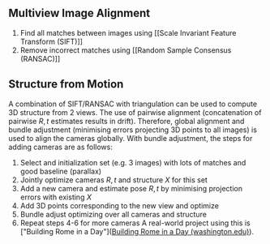 ## Multiview Image Alignment
1. Find all matches between images using [[Scale Invariant Feature Transform (SIFT)]]
2. Remove incorrect matches using [[Random Sample Consensus (RANSAC)]]
## Structure from Motion
A combination of SIFT/RANSAC with triangulation can be used to compute 3D structure from 2 views. 
The use of pairwise alignment (concatenation of pairwise $R,t$ estimates results in drift). Therefore, global alignment and bundle adjustment (minimising errors projecting 3D points to all images) is used to align the cameras globally. 
With bundle adjustment, the steps for adding cameras are as follows: 
1. Select and initialization set (e.g. 3 images) with lots of matches and good baseline (parallax)
2. Jointly optimize cameras $R,t$ and structure $X$ for this set
4. Add a new camera and estimate pose $R,t$ by minimising projection errors with existing $X$
5. Add 3D points corresponding to the new view and optimize
6. Bundle adjust optimizing over all cameras and structure
7. Repeat steps 4-6 for more cameras
A real-world project using this is ["Building Rome in a Day"]([Building Rome in a Day (washington.edu)](https://grail.cs.washington.edu/rome/)). 